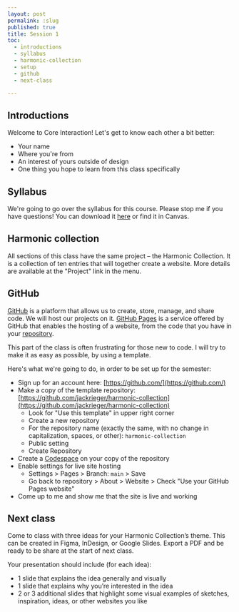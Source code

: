 ```yaml
---
layout: post
permalink: :slug
published: true
title: Session 1
toc:
  - introductions
  - syllabus
  - harmonic-collection
  - setup
  - github
  - next-class

---
```


## Introductions

Welcome to Core Interaction! Let's get to know each other a bit better:

- Your name
- Where you're from
- An interest of yours outside of design
- One thing you hope to learn from this class specifically

## Syllabus

We're going to go over the syllabus for this course. Please stop me if you have questions! You can download it [here]() or find it in Canvas.

## Harmonic collection

All sections of this class have the same project – the Harmonic Collection. It is a collection of ten entries that will together create a website. More details are available at the "Project" link in the menu.

## GitHub

[GitHub](https://github.com/) is a platform that allows us to create, store, manage, and share code. We will host our projects on it. [GitHub Pages](https://pages.github.com/) is a service offered by GitHub that enables the hosting of a website, from the code that you have in your [repository](https://docs.github.com/en/repositories/creating-and-managing-repositories/about-repositories).

This part of the class is often frustrating for those new to code. I will try to make it as easy as possible, by using a template.

Here's what we're going to do, in order to be set up for the semester:

- Sign up for an account here: [https://github.com/](https://github.com/)
- Make a copy of the template repository: [https://github.com/jackrieger/harmonic-collection](https://github.com/jackrieger/harmonic-collection)
  - Look for "Use this template" in upper right corner
  - Create a new repository
  - For the repository name (exactly the same, with no change in capitalization, spaces, or other):  `harmonic-collection`
  - Public setting
  - Create Repository
- Create a [Codespace](https://docs.github.com/en/codespaces/overview) on your copy of the repository
- Enable settings for live site hosting
  - Settings > Pages > Branch: `main` > Save
  - Go back to repository > About > Website > Check "Use your GitHub Pages website"
- Come up to me and show me that the site is live and working

## Next class

Come to class with three ideas for your Harmonic Collection’s theme. This can be created in Figma, InDesign, or Google Slides. Export a PDF and be ready to be share at the start of next class.

Your presentation should include (for each idea):

- 1 slide that explains the idea generally and visually
- 1 slide that explains why you’re interested in the idea
- 2 or 3 additional slides that highlight some visual examples of sketches, inspiration, ideas, or other websites you like
